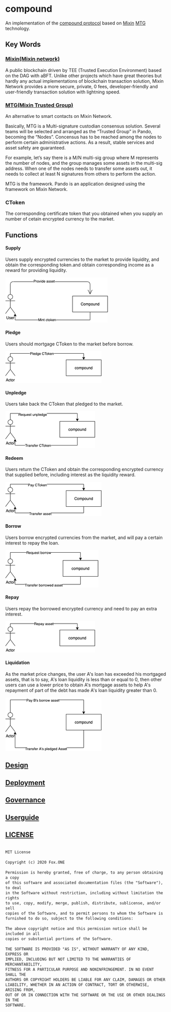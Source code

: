 # compound

An implementation of the [compound protocol](https://github.com/compound-finance/compound-protocol) based on [Mixin](https://github.com/MixinNetwork/mixin) [MTG](https://github.com/MixinNetwork/developers.mixin.one/blob/main/developers/src/i18n/en/document/mainnet/mtg.md) technology.

## Key Words

### [Mixin(Mixin network)](https://github.com/MixinNetwork/mixin)
A public blockchain driven by TEE (Trusted Execution Environment) based on the DAG with aBFT. Unlike other projects which have great theories but hardly any actual implementations of blockchain transaction solution, Mixin Network provides a more secure, private, 0 fees, developer-friendly and user-friendly transaction solution with lightning speed.

### [MTG(Mixin Trusted Group)](https://github.com/MixinNetwork/developers.mixin.one/blob/main/developers/src/i18n/en/document/mainnet/mtg.md)

An alternative to smart contacts on Mixin Network.

Basically, MTG is a Multi-signature custodian consensus solution. Several teams will be selected and arranged as the “Trusted Group” in Pando, becoming the “Nodes”. Concensus has to be reached among the nodes to perform certain administrative actions. As a result, stable services and asset safety are guaranteed.

For example, let’s say there is a M/N multi-sig group where M represents the number of nodes, and the group manages some assets in the multi-sig address. When one of the nodes needs to transfer some assets out, it needs to collect at least N signatures from others to perform the action.

MTG is the framework. Pando is an application designed using the framework on Mixin Network.

### CToken

The corresponding certificate token that you obtained when you supply an number of cetain encrypted currency to the market.

## Functions

#### Supply

Users supply encrypted currencies to the market to provide liquidity, 
and obtain the corresponding token.and obtain corresponding income as a reward for providing liquidity.

![](docs/images/uc_supply.png)

#### Pledge

Users should mortgage CToken to the market before borrow.

![](docs/images/uc_pledge.png)

#### Unpledge

Users take back the CToken that pledged to the market.

![](docs/images/uc_unpledge.png)

#### Redeem

Users return the CToken and obtain the corresponding encrypted currency that supplied before, including interest as the liquidity reward.

![](docs/images/uc_redeem.png)

#### Borrow

Users borrow encrypted currencies from the market, and will pay a certain interest to repay the loan.

![](docs/images/uc_borrow.png)

#### Repay

Users repay the borrowed encrypted currency and need to pay an extra interest.

![](docs/images/uc_repay.png)

#### Liquidation

As the market price changes, the user A's loan has exceeded his mortgaged assets, that is to say, A's loan liquidity is less than or equal to 0, then other users can use a lower price to obtain A's mortgage assets to help A's repayment of part of the debt has made A's loan liquidity greater than 0.

![](docs/images/uc_liquidity.png)


## [Design](docs/design.md)

## [Deployment](docs/deploy.md)

## [Governance](docs/governance.md)

## [Userguide](docs/userguide.md)

## [LICENSE](LICENSE)

```

MIT License

Copyright (c) 2020 Fox.ONE

Permission is hereby granted, free of charge, to any person obtaining a copy
of this software and associated documentation files (the "Software"), to deal
in the Software without restriction, including without limitation the rights
to use, copy, modify, merge, publish, distribute, sublicense, and/or sell
copies of the Software, and to permit persons to whom the Software is
furnished to do so, subject to the following conditions:

The above copyright notice and this permission notice shall be included in all
copies or substantial portions of the Software.

THE SOFTWARE IS PROVIDED "AS IS", WITHOUT WARRANTY OF ANY KIND, EXPRESS OR
IMPLIED, INCLUDING BUT NOT LIMITED TO THE WARRANTIES OF MERCHANTABILITY,
FITNESS FOR A PARTICULAR PURPOSE AND NONINFRINGEMENT. IN NO EVENT SHALL THE
AUTHORS OR COPYRIGHT HOLDERS BE LIABLE FOR ANY CLAIM, DAMAGES OR OTHER
LIABILITY, WHETHER IN AN ACTION OF CONTRACT, TORT OR OTHERWISE, ARISING FROM,
OUT OF OR IN CONNECTION WITH THE SOFTWARE OR THE USE OR OTHER DEALINGS IN THE
SOFTWARE.

```
